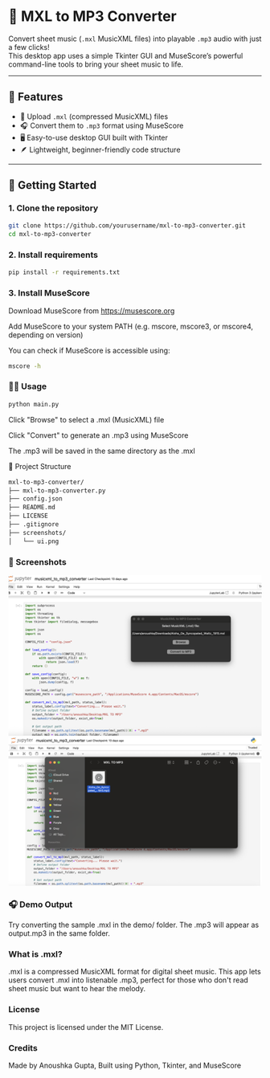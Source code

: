 # 🎵 MXL to MP3 Converter

Convert sheet music (`.mxl` MusicXML files) into playable `.mp3` audio with just a few clicks!  
This desktop app uses a simple Tkinter GUI and MuseScore’s powerful command-line tools to bring your sheet music to life.

---

## 📌 Features

- 🎼 Upload `.mxl` (compressed MusicXML) files
- 🎧 Convert them to `.mp3` format using MuseScore
- 🖥️ Easy-to-use desktop GUI built with Tkinter
- 🪶 Lightweight, beginner-friendly code structure

---

## 🚀 Getting Started

### 1. Clone the repository
```bash
git clone https://github.com/yourusername/mxl-to-mp3-converter.git
cd mxl-to-mp3-converter
```
### 2. Install requirements
```bash
pip install -r requirements.txt
```
### 3. Install MuseScore
Download MuseScore from https://musescore.org

Add MuseScore to your system PATH
(e.g. mscore, mscore3, or mscore4, depending on version)

You can check if MuseScore is accessible using:

```bash
mscore -h
```
### 🧑‍💻 Usage
```bash
python main.py
```
Click "Browse" to select a .mxl (MusicXML) file

Click "Convert" to generate an .mp3 using MuseScore

The .mp3 will be saved in the same directory as the .mxl

📂 Project Structure
```bash
mxl-to-mp3-converter/
├── mxl-to-mp3-converter.py                
├── config.json          
├── README.md             
├── LICENSE               
├── .gitignore            
├── screenshots/          
│   └── ui.png
```
### 📸 Screenshots

![Screenshot 1](demo/upload%20file.png)  
![Screenshot 2](demo/mp3%20produced.png)


### 🎧 Demo Output
Try converting the sample .mxl in the demo/ folder.
The .mp3 will appear as output.mp3 in the same folder.

###  What is .mxl?
.mxl is a compressed MusicXML format for digital sheet music.
This app lets users convert .mxl into listenable .mp3, perfect for those who don't read sheet music but want to hear the melody.

### License
This project is licensed under the MIT License.

### Credits
Made by Anoushka Gupta,
Built using Python, Tkinter, and MuseScore
